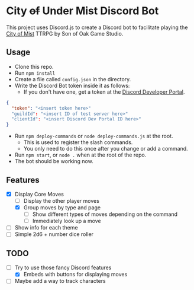# City ~~of~~ Under Mist Discord Bot

This project uses Discord.js to create a Discord bot to facilitate playing the
[City of Mist](https://cityofmist.co/) TTRPG by Son of Oak Game Studio.

## Usage
- Clone this repo.
- Run `npm install`
- Create a file called `config.json` in the directory.
- Write the Discord Bot token inside it as follows:
  - If you don't have one, get a token at the [Discord Developer Portal](https://discord.com/developers/applications).
```json
{
  "token": "<insert token here>"
  "guildId": "<insert ID of test server here>"
  "clientId": "<insert Discord Dev Portal ID here>"
}
```
- Run `npm deploy-commands` or `node deploy-commands.js` at the root.
  - This is used to register the slash commands.
  - You only need to do this once after you change or add a command.
- Run `npm start`, or `node .` when at the root of the repo.
- The bot should be working now.

## Features
- [x] Display Core Moves
  - [ ] Display the other player moves
  - [x] Group moves by type and page
    - [ ] Show different types of moves depending on the command
    - [ ] Immediately look up a move
- [ ] Show info for each theme
- [ ] Simple 2d6 + number dice roller

## TODO
- [ ] Try to use those fancy Discord features
  - [x] Embeds with buttons for displaying moves
- [ ] Maybe add a way to track characters
